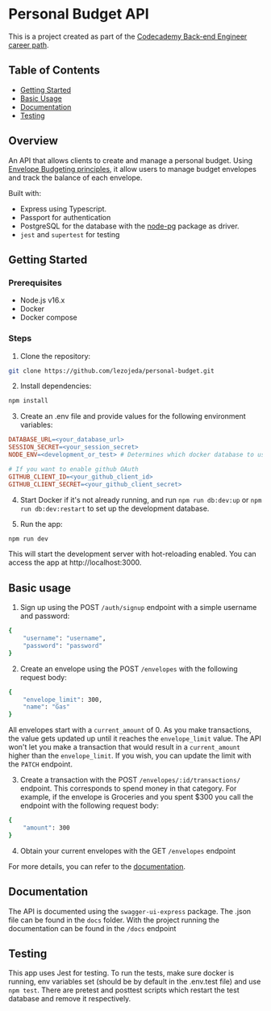 # Personal Budget API

This is a project created as part of the [Codecademy Back-end Engineer career path](https://join.codecademy.com/learn/paths/back-end-engineer-career-path/).

## Table of Contents
- [Getting Started](#getting-started)
- [Basic Usage](#basic-usage)
- [Documentation](#documentation)
- [Testing](#testing)

## Overview
An API that allows clients to create and manage a personal budget. Using [Envelope Budgeting principles](https://www.thebalancemoney.com/what-is-envelope-budgeting-1293682), it allow users to manage budget envelopes and track the balance of each envelope.

Built with:
- Express using Typescript. 
- Passport for authentication
- PostgreSQL for the database with the [node-pg](https://node-postgres.com/) package as driver.
- `jest` and `supertest` for testing

## Getting Started

### Prerequisites

- Node.js v16.x
- Docker
- Docker compose

### Steps

1. Clone the repository:

```bash
git clone https://github.com/lezojeda/personal-budget.git
```

2. Install dependencies:

```bash
npm install
```

3. Create an .env file and provide values for the following environment variables:

```makefile
DATABASE_URL=<your_database_url>
SESSION_SECRET=<your_session_secret>
NODE_ENV=<development_or_test> # Determines which docker database to use, for example

# If you want to enable github OAuth
GITHUB_CLIENT_ID=<your_github_client_id>
GITHUB_CLIENT_SECRET=<your_github_client_secret>
```

4. Start Docker if it's not already running, and run `npm run db:dev:up` or `npm run db:dev:restart` to set up the development database.

5. Run the app:

```bash
npm run dev
```

This will start the development server with hot-reloading enabled. You can access the app at http://localhost:3000.

## Basic usage

1. Sign up using the POST `/auth/signup` endpoint with a simple username and password:

```bash
{
    "username": "username",
    "password": "password"
}
```

2. Create an envelope using the POST `/envelopes` with the following request body:

```bash
{
    "envelope_limit": 300,
    "name": "Gas"
}
```

All envelopes start with a `current_amount` of 0. As you make transactions, the value gets updated up until it reaches the `envelope_limit` value. The API won't let you make a transaction that would result in a `current_amount` higher than the `envelope_limit`. If you wish, you can update the limit with the `PATCH` endpoint.

3. Create a transaction with the POST `/envelopes/:id/transactions/` endpoint. This corresponds to spend money in that category. For example, if the envelope is Groceries and you spent $300 you call the endpoint with the following request body:

```bash
{
    "amount": 300
}
```

4. Obtain your current envelopes with the GET `/envelopes` endpoint

For more details, you can refer to the [documentation](#documentation).

## Documentation
The API is documented using the `swagger-ui-express` package. The .json file can be found in the `docs` folder. With the project running the documentation can be found in the `/docs` endpoint

## Testing

This app uses Jest for testing. To run the tests, make sure docker is running, env variables set (should be by default in the .env.test file) and use `npm test`. There are pretest and posttest scripts which restart the test database and remove it respectively.
